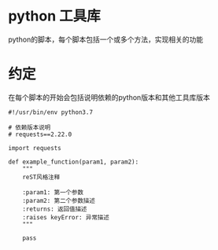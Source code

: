 # python 工具库
python的脚本，每个脚本包括一个或多个方法，实现相关的功能

# 约定
在每个脚本的开始会包括说明依赖的python版本和其他工具库版本

```
#!/usr/bin/env python3.7

# 依赖版本说明
# requests==2.22.0

import requests

def example_function(param1, param2):
    """
    reST风格注释

    :param1: 第一个参数
    :param2: 第二个参数描述
    :returns: 返回值描述
    :raises keyError: 异常描述
    """

    pass


```